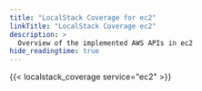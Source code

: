 ```yaml
---
title: "LocalStack Coverage for ec2"
linkTitle: "LocalStack Coverage ec2"
description: >
  Overview of the implemented AWS APIs in ec2
hide_readingtime: true
---
```


{{< localstack_coverage service="ec2" >}}


